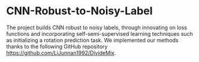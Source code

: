 # CNN-Robust-to-Noisy-Label

The project builds CNN robust to noisy labels, through innovating on loss functions and incorporating self-semi-supervised learning techniques such as initializing a rotation prediction task. We implemented our methods thanks to the following GitHub repository https://github.com/LiJunnan1992/DivideMix.
